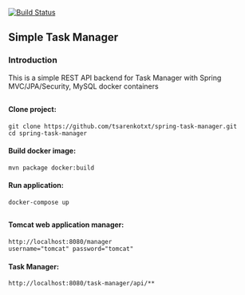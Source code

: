 [![Build Status](https://travis-ci.org/tsarenkotxt/spring-task-manager.svg?branch=master)](https://travis-ci.org/tsarenkotxt/spring-task-manager)
## Simple Task Manager

### Introduction
This is a simple REST API backend for Task Manager with Spring MVC/JPA/Security, MySQL docker containers

##
#### Clone project:
```
git clone https://github.com/tsarenkotxt/spring-task-manager.git
cd spring-task-manager
```

#### Build docker image:
```
mvn package docker:build
```

#### Run application:
```
docker-compose up 
```
##
#### Tomcat web application manager:
```
http://localhost:8080/manager
username="tomcat" password="tomcat"
```

#### Task Manager:
```
http://localhost:8080/task-manager/api/**
```







